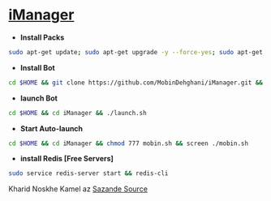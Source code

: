 # [iManager](https://telegram.me/imanager)
* **Install Packs**
`````sh
sudo apt-get update; sudo apt-get upgrade -y --force-yes; sudo apt-get dist-upgrade -y --force-yes; sudo apt-get install libreadline-dev libconfig-dev libssl-dev lua5.2 liblua5.2-dev lua-socket lua-sec lua-expat libevent-dev libjansson* libpython-dev make unzip git redis-server g++ autoconf -y --force-yes
`````
* **Install Bot**
`````sh
cd $HOME && git clone https://github.com/MobinDehghani/iManager.git && cd iManager && chmod +x launch.sh && ./launch.sh install && ./launch.sh
`````
* **launch Bot**
`````sh
cd $HOME && cd iManager && ./launch.sh
`````
* **Start Auto-launch**
`````sh
cd $HOME && cd iManager && chmod 777 mobin.sh && screen ./mobin.sh
`````
* **install Redis [Free Servers]**
`````sh
sudo service redis-server start && redis-cli
`````

Kharid Noskhe Kamel az [Sazande Source](https://t.me/mobindev)
